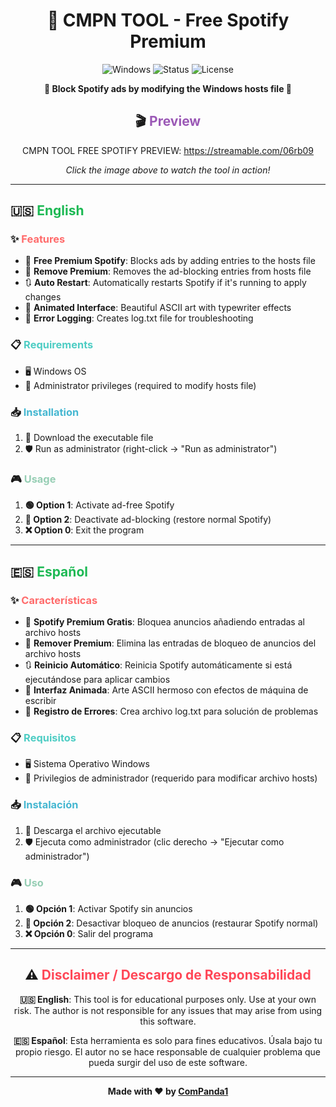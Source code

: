 <div align="center">

# 🎵 CMPN TOOL - Free Spotify Premium

<img src="https://img.shields.io/badge/Platform-Windows-blue?style=for-the-badge&logo=windows" alt="Windows">
<img src="https://img.shields.io/badge/Status-Working-brightgreen?style=for-the-badge" alt="Status">
<img src="https://img.shields.io/badge/License-MIT-yellow?style=for-the-badge" alt="License">

**🚫 Block Spotify ads by modifying the Windows hosts file 🚫**

## 🎬 <span style="color: #9B59B6">**Preview**</span>

CMPN TOOL FREE SPOTIFY PREVIEW: https://streamable.com/06rb09

*Click the image above to watch the tool in action!*

</div>

---

## 🇺🇸 <span style="color: #1DB954">**English**</span>

### ✨ <span style="color: #FF6B6B">**Features**</span>
- 🎯 **Free Premium Spotify**: Blocks ads by adding entries to the hosts file
- 🔄 **Remove Premium**: Removes the ad-blocking entries from hosts file
- 🔃 **Auto Restart**: Automatically restarts Spotify if it's running to apply changes
- 🎨 **Animated Interface**: Beautiful ASCII art with typewriter effects
- 📝 **Error Logging**: Creates log.txt file for troubleshooting

### 📋 <span style="color: #4ECDC4">**Requirements**</span>
- 🖥️ Windows OS
- 🔐 Administrator privileges (required to modify hosts file)

### 📥 <span style="color: #45B7D1">**Installation**</span>
1. 📁 Download the executable file
2. 🛡️ Run as administrator (right-click → "Run as administrator")

### 🎮 <span style="color: #96CEB4">**Usage**</span>
1. **🟢 Option 1**: Activate ad-free Spotify
2. **🔴 Option 2**: Deactivate ad-blocking (restore normal Spotify)
3. **❌ Option 0**: Exit the program

---

## 🇪🇸 <span style="color: #1DB954">**Español**</span>

### ✨ <span style="color: #FF6B6B">**Características**</span>
- 🎯 **Spotify Premium Gratis**: Bloquea anuncios añadiendo entradas al archivo hosts
- 🔄 **Remover Premium**: Elimina las entradas de bloqueo de anuncios del archivo hosts
- 🔃 **Reinicio Automático**: Reinicia Spotify automáticamente si está ejecutándose para aplicar cambios
- 🎨 **Interfaz Animada**: Arte ASCII hermoso con efectos de máquina de escribir
- 📝 **Registro de Errores**: Crea archivo log.txt para solución de problemas

### 📋 <span style="color: #4ECDC4">**Requisitos**</span>
- 🖥️ Sistema Operativo Windows
- 🔐 Privilegios de administrador (requerido para modificar archivo hosts)

### 📥 <span style="color: #45B7D1">**Instalación**</span>
1. 📁 Descarga el archivo ejecutable
2. 🛡️ Ejecuta como administrador (clic derecho → "Ejecutar como administrador")

### 🎮 <span style="color: #96CEB4">**Uso**</span>
1. **🟢 Opción 1**: Activar Spotify sin anuncios
2. **🔴 Opción 2**: Desactivar bloqueo de anuncios (restaurar Spotify normal)
3. **❌ Opción 0**: Salir del programa

---

<div align="center">

## ⚠️ <span style="color: #FF4757">**Disclaimer / Descargo de Responsabilidad**</span>

**🇺🇸 English**: This tool is for educational purposes only. Use at your own risk. The author is not responsible for any issues that may arise from using this software.

**🇪🇸 Español**: Esta herramienta es solo para fines educativos. Úsala bajo tu propio riesgo. El autor no se hace responsable de cualquier problema que pueda surgir del uso de este software.

---

**Made with ❤️ by [ComPanda1](https://github.com/ComPanda1)**

</div>
